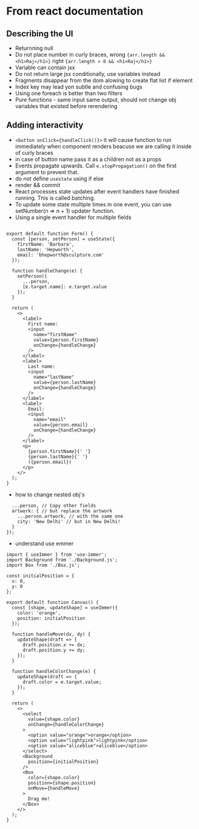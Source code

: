 # From react documentation

## Describing the UI
- Returnning null
- Do not place number in curly braces, wrong ``{arr.length && <h1>Raj</h1>}`` right ``{arr.length > 0 && <h1>Raj</h1>}``
- Variable can contain jsx
- Do not return large jsx conditionally, use variables instead
- Fragments disappear from the dom alowing to create flat list if element
- Index key may lead yon subtle and confusing bugs
- Using one foreach is better than two filters 
- Pure functions - same input same output, should not change obj variables that existed before rerendering

## Adding interactivity

- ```<button onClick={handleClick()}>``` it will cause function to run immediately when component renders beacuse we are calling it inside of curly braces
- in case of button name pass it as a children not as a props
- Events propagate upwards. Call ```e.stopPropagation()``` on the first argument to prevent that.
- do not define ```usestate``` using if else
- render && commit
- React processes state updates after event handlers have finished running. This is called batching.
- To update some state multiple times in one event, you can use setNumber(n => n + 1) updater function.
- Using a single event handler for multiple fields 
```import { useState } from 'react';

export default function Form() {
  const [person, setPerson] = useState({
    firstName: 'Barbara',
    lastName: 'Hepworth',
    email: 'bhepworth@sculpture.com'
  });

  function handleChange(e) {
    setPerson({
      ...person,
      [e.target.name]: e.target.value
    });
  }

  return (
    <>
      <label>
        First name:
        <input
          name="firstName"
          value={person.firstName}
          onChange={handleChange}
        />
      </label>
      <label>
        Last name:
        <input
          name="lastName"
          value={person.lastName}
          onChange={handleChange}
        />
      </label>
      <label>
        Email:
        <input
          name="email"
          value={person.email}
          onChange={handleChange}
        />
      </label>
      <p>
        {person.firstName}{' '}
        {person.lastName}{' '}
        ({person.email})
      </p>
    </>
  );
}
```
- how to change nested obj's
```setPerson({
  ...person, // Copy other fields
  artwork: { // but replace the artwork
    ...person.artwork, // with the same one
    city: 'New Delhi' // but in New Delhi!
  }
});
```
- understand use emmer
```
import { useImmer } from 'use-immer';
import Background from './Background.js';
import Box from './Box.js';

const initialPosition = {
  x: 0,
  y: 0
};

export default function Canvas() {
  const [shape, updateShape] = useImmer({
    color: 'orange',
    position: initialPosition
  });

  function handleMove(dx, dy) {
    updateShape(draft => {
      draft.position.x += dx;
      draft.position.y += dy;
    });
  }

  function handleColorChange(e) {
    updateShape(draft => {
      draft.color = e.target.value;
    });
  }

  return (
    <>
      <select
        value={shape.color}
        onChange={handleColorChange}
      >
        <option value="orange">orange</option>
        <option value="lightpink">lightpink</option>
        <option value="aliceblue">aliceblue</option>
      </select>
      <Background
        position={initialPosition}
      />
      <Box
        color={shape.color}
        position={shape.position}
        onMove={handleMove}
      >
        Drag me!
      </Box>
    </>
  );
}

```
